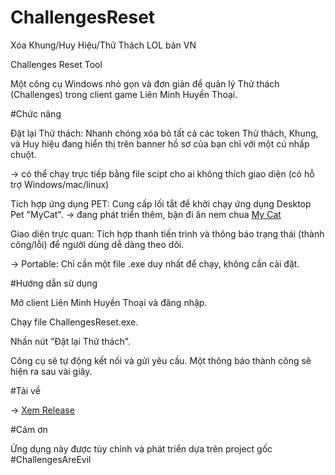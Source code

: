 # ChallengesReset
Xóa Khung/Huy Hiệu/Thử Thách LOL bản VN

Challenges Reset Tool

Một công cụ Windows nhỏ gọn và đơn giản để quản lý Thử thách (Challenges) trong client game Liên Minh Huyền Thoại.

#Chức năng

Đặt lại Thử thách: Nhanh chóng xóa bỏ tất cả các token Thử thách, Khung, và Huy hiệu đang hiển thị trên banner hồ sơ của bạn chỉ với một cú nhấp chuột.

→ có thể chạy trực tiếp bằng file scipt cho ai không thích giao diện (có hỗ trợ Windows/mac/linux)

Tích hợp ứng dụng PET: Cung cấp lối tắt để khởi chạy ứng dụng Desktop Pet "MyCat". → đang phát triển thêm, bận đi ăn nem chua [My Cat](https://github.com/chill4share/MyCat)

Giao diện trực quan: Tích hợp thanh tiến trình và thông báo trạng thái (thành công/lỗi) để người dùng dễ dàng theo dõi.

→ Portable: Chỉ cần một file .exe duy nhất để chạy, không cần cài đặt.

#Hướng dẫn sử dụng

Mở client Liên Minh Huyền Thoại và đăng nhập.

Chạy file ChallengesReset.exe.

Nhấn nút "Đặt lại Thử thách".

Công cụ sẽ tự động kết nối và gửi yêu cầu. Một thông báo thành công sẽ hiện ra sau vài giây.

#Tải về

→ [Xem Release](https://github.com/chill4share/ChallengesReset/releases/download/v0.0.1/ChallengesReset.exe)

#Cảm ơn

Ứng dụng này được tùy chỉnh và phát triển dựa trên project gốc #ChallengesAreEvil
